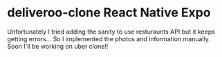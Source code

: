# deliveroo-clone React Native Expo

Unfortunately I tried adding the sanity to use resturaunts API but it keeps getting errors... So I implemented the photos and information manually. Soon I'll be working on uber clone!!
